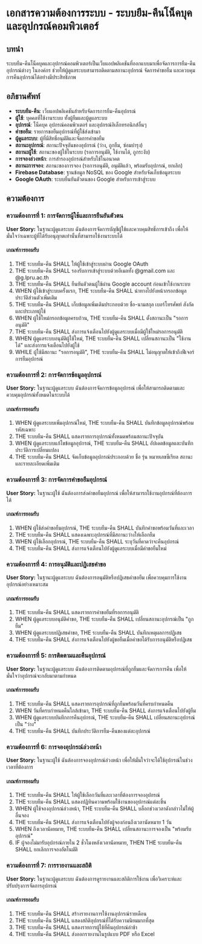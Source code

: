 # เอกสารความต้องการระบบ - ระบบยืม-คืนโน็คบุคและอุปกรณ์คอมพิวเตอร์

## บทนำ

ระบบยืม-คืนโน็คบุคและอุปกรณ์คอมพิวเตอร์เป็นเว็บแอปพลิเคชันที่ออกแบบมาเพื่อจัดการการยืม-คืนอุปกรณ์ต่างๆ ในองค์กร ช่วยให้ผู้ดูแลระบบสามารถติดตามสถานะอุปกรณ์ จัดการคำขอยืม และควบคุมการคืนอุปกรณ์ได้อย่างมีประสิทธิภาพ

## อภิธานศัพท์

- **ระบบยืม-คืน**: เว็บแอปพลิเคชันสำหรับจัดการการยืม-คืนอุปกรณ์
- **ผู้ใช้**: บุคคลที่ใช้งานระบบ ทั้งผู้ยืมและผู้ดูแลระบบ
- **อุปกรณ์**: โน็คบุค อุปกรณ์คอมพิวเตอร์ และอุปกรณ์อิเล็กทรอนิกส์อื่นๆ
- **คำขอยืม**: รายการขอยืมอุปกรณ์ที่ผู้ใช้ส่งเข้ามา
- **ผู้ดูแลระบบ**: ผู้ที่มีสิทธิ์อนุมัติและจัดการคำขอยืม
- **สถานะอุปกรณ์**: สถานะปัจจุบันของอุปกรณ์ (ว่าง, ถูกยืม, ซ่อมบำรุง)
- **สถานะผู้ใช้**: สถานะของผู้ใช้ในระบบ (รอการอนุมัติ, ใช้งานได้, ถูกระงับ)
- **การจองล่วงหน้า**: การสำรองอุปกรณ์สำหรับใช้ในอนาคต
- **สถานะการจอง**: สถานะของการจอง (รอการอนุมัติ, อนุมัติแล้ว, พร้อมรับอุปกรณ์, ยกเลิก)
- **Firebase Database**: ฐานข้อมูล NoSQL ของ Google สำหรับจัดเก็บข้อมูลระบบ
- **Google OAuth**: ระบบยืนยันตัวตนของ Google สำหรับการเข้าสู่ระบบ

## ความต้องการ

### ความต้องการที่ 1: การจัดการผู้ใช้และการยืนยันตัวตน

**User Story:** ในฐานะผู้ดูแลระบบ ฉันต้องการจัดการบัญชีผู้ใช้และควบคุมสิทธิ์การเข้าถึง เพื่อให้มั่นใจว่าเฉพาะผู้ที่ได้รับอนุญาตเท่านั้นที่สามารถใช้งานระบบได้

#### เกณฑ์การยอมรับ

1. THE ระบบยืม-คืน SHALL ให้ผู้ใช้เข้าสู่ระบบผ่าน Google OAuth
2. THE ระบบยืม-คืน SHALL รองรับการเข้าสู่ระบบด้วยอีเมลทั้ง @gmail.com และ @g.lpru.ac.th
3. THE ระบบยืม-คืน SHALL ยืนยันตัวตนผู้ใช้ผ่าน Google account ก่อนเข้าใช้งานระบบ
4. WHEN ผู้ใช้เข้าสู่ระบบครั้งแรก, THE ระบบยืม-คืน SHALL นำทางไปยังหน้ากรอกข้อมูลประวัติส่วนตัวเพิ่มเติม
5. THE ระบบยืม-คืน SHALL เก็บข้อมูลเพิ่มเติมประกอบด้วย ชื่อ-นามสกุล เบอร์โทรศัพท์ สังกัด และประเภทผู้ใช้
6. WHEN ผู้ใช้ใหม่กรอกข้อมูลครบถ้วน, THE ระบบยืม-คืน SHALL ตั้งสถานะเป็น "รอการอนุมัติ"
7. THE ระบบยืม-คืน SHALL ส่งการแจ้งเตือนไปยังผู้ดูแลระบบเมื่อมีผู้ใช้ใหม่รอการอนุมัติ
8. WHEN ผู้ดูแลระบบอนุมัติผู้ใช้ใหม่, THE ระบบยืม-คืน SHALL เปลี่ยนสถานะเป็น "ใช้งานได้" และส่งการแจ้งเตือนไปยังผู้ใช้
9. WHILE ผู้ใช้มีสถานะ "รอการอนุมัติ", THE ระบบยืม-คืน SHALL ไม่อนุญาตให้เข้าถึงฟีเจอร์การยืมอุปกรณ์

### ความต้องการที่ 2: การจัดการข้อมูลอุปกรณ์

**User Story:** ในฐานะผู้ดูแลระบบ ฉันต้องการจัดการข้อมูลอุปกรณ์ เพื่อให้สามารถติดตามและควบคุมอุปกรณ์ทั้งหมดในระบบได้

#### เกณฑ์การยอมรับ

1. WHEN ผู้ดูแลระบบเพิ่มอุปกรณ์ใหม่, THE ระบบยืม-คืน SHALL บันทึกข้อมูลอุปกรณ์พร้อมรหัสเฉพาะ
2. THE ระบบยืม-คืน SHALL แสดงรายการอุปกรณ์ทั้งหมดพร้อมสถานะปัจจุบัน
3. WHEN ผู้ดูแลระบบแก้ไขข้อมูลอุปกรณ์, THE ระบบยืม-คืน SHALL อัปเดตข้อมูลและบันทึกประวัติการเปลี่ยนแปลง
4. THE ระบบยืม-คืน SHALL จัดเก็บข้อมูลอุปกรณ์ประกอบด้วย ชื่อ รุ่น หมายเลขซีเรียล สถานะ และรายละเอียดเพิ่มเติม

### ความต้องการที่ 3: การจัดการคำขอยืมอุปกรณ์

**User Story:** ในฐานะผู้ใช้ ฉันต้องการส่งคำขอยืมอุปกรณ์ เพื่อให้สามารถใช้งานอุปกรณ์ที่ต้องการได้

#### เกณฑ์การยอมรับ

1. WHEN ผู้ใช้ส่งคำขอยืมอุปกรณ์, THE ระบบยืม-คืน SHALL บันทึกคำขอพร้อมวันที่และเวลา
2. THE ระบบยืม-คืน SHALL แสดงเฉพาะอุปกรณ์ที่มีสถานะว่างให้เลือกยืม
3. WHEN ผู้ใช้เลือกอุปกรณ์, THE ระบบยืม-คืน SHALL ระบุวันที่คาดว่าจะคืนอุปกรณ์
4. THE ระบบยืม-คืน SHALL ส่งการแจ้งเตือนไปยังผู้ดูแลระบบเมื่อมีคำขอยืมใหม่

### ความต้องการที่ 4: การอนุมัติและปฏิเสธคำขอ

**User Story:** ในฐานะผู้ดูแลระบบ ฉันต้องการอนุมัติหรือปฏิเสธคำขอยืม เพื่อควบคุมการใช้งานอุปกรณ์อย่างเหมาะสม

#### เกณฑ์การยอมรับ

1. THE ระบบยืม-คืน SHALL แสดงรายการคำขอยืมที่รอการอนุมัติ
2. WHEN ผู้ดูแลระบบอนุมัติคำขอ, THE ระบบยืม-คืน SHALL เปลี่ยนสถานะอุปกรณ์เป็น "ถูกยืม"
3. WHEN ผู้ดูแลระบบปฏิเสธคำขอ, THE ระบบยืม-คืน SHALL บันทึกเหตุผลการปฏิเสธ
4. THE ระบบยืม-คืน SHALL ส่งการแจ้งเตือนไปยังผู้ขอยืมเมื่อคำขอได้รับการอนุมัติหรือปฏิเสธ

### ความต้องการที่ 5: การติดตามและคืนอุปกรณ์

**User Story:** ในฐานะผู้ดูแลระบบ ฉันต้องการติดตามอุปกรณ์ที่ถูกยืมและจัดการการคืน เพื่อให้มั่นใจว่าอุปกรณ์จะกลับมาตามกำหนด

#### เกณฑ์การยอมรับ

1. THE ระบบยืม-คืน SHALL แสดงรายการอุปกรณ์ที่ถูกยืมพร้อมวันที่ครบกำหนดคืน
2. WHEN วันที่ครบกำหนดคืนใกล้เข้ามา, THE ระบบยืม-คืน SHALL ส่งการแจ้งเตือนไปยังผู้ยืม
3. WHEN ผู้ดูแลระบบบันทึกการคืนอุปกรณ์, THE ระบบยืม-คืน SHALL เปลี่ยนสถานะอุปกรณ์เป็น "ว่าง"
4. THE ระบบยืม-คืน SHALL บันทึกประวัติการยืม-คืนของแต่ละอุปกรณ์

### ความต้องการที่ 6: การจองอุปกรณ์ล่วงหน้า

**User Story:** ในฐานะผู้ใช้ ฉันต้องการจองอุปกรณ์ล่วงหน้า เพื่อให้มั่นใจว่าจะได้ใช้อุปกรณ์ในช่วงเวลาที่ต้องการ

#### เกณฑ์การยอมรับ

1. THE ระบบยืม-คืน SHALL ให้ผู้ใช้เลือกวันที่และเวลาที่ต้องการจองอุปกรณ์
2. THE ระบบยืม-คืน SHALL แสดงปฏิทินความพร้อมใช้งานของอุปกรณ์แต่ละชิ้น
3. WHEN ผู้ใช้จองอุปกรณ์ล่วงหน้า, THE ระบบยืม-คืน SHALL บล็อกช่วงเวลาดังกล่าวไม่ให้ผู้อื่นจอง
4. THE ระบบยืม-คืน SHALL ส่งการแจ้งเตือนไปยังผู้จองก่อนถึงเวลานัดหมาย 1 วัน
5. WHEN ถึงเวลานัดหมาย, THE ระบบยืม-คืน SHALL เปลี่ยนสถานะการจองเป็น "พร้อมรับอุปกรณ์"
6. IF ผู้จองไม่มารับอุปกรณ์ภายใน 2 ชั่วโมงหลังเวลานัดหมาย, THEN THE ระบบยืม-คืน SHALL ยกเลิกการจองอัตโนมัติ

### ความต้องการที่ 7: การรายงานและสถิติ

**User Story:** ในฐานะผู้ดูแลระบบ ฉันต้องการดูรายงานและสถิติการใช้งาน เพื่อวิเคราะห์และปรับปรุงการจัดการอุปกรณ์

#### เกณฑ์การยอมรับ

1. THE ระบบยืม-คืน SHALL สร้างรายงานการใช้งานอุปกรณ์รายเดือน
2. THE ระบบยืม-คืน SHALL แสดงสถิติอุปกรณ์ที่ได้รับความนิยมมากที่สุด
3. THE ระบบยืม-คืน SHALL แสดงรายการผู้ใช้ที่คืนอุปกรณ์ล่าช้า
4. THE ระบบยืม-คืน SHALL ส่งออกรายงานในรูปแบบ PDF หรือ Excel